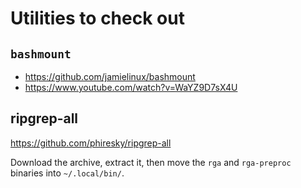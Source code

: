 # Utilities to check out
## `bashmount`

- <https://github.com/jamielinux/bashmount>
- <https://www.youtube.com/watch?v=WaYZ9D7sX4U>

## ripgrep-all

<https://github.com/phiresky/ripgrep-all>

Download the archive, extract it, then move the `rga` and `rga-preproc` binaries
into `~/.local/bin/`.
